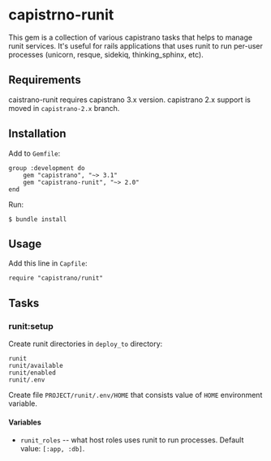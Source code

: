 # capistrno-runit

This gem is a collection of various capistrano tasks that helps to manage runit services. It's useful for rails applications that uses runit to run per-user processes (unicorn, resque, sidekiq, thinking_sphinx, etc).

## Requirements

caistrano-runit requires capistrano 3.x version.
capistrano 2.x support is moved in `capistrano-2.x` branch.

## Installation

Add to `Gemfile`:
```
group :development do
    gem "capistrano", "~> 3.1"
    gem "capistrano-runit", "~> 2.0"
end
```

Run:
```
$ bundle install
```

## Usage

Add this line in `Capfile`:
```
require "capistrano/runit"
```

## Tasks

### runit:setup

Create runit directories in `deploy_to` directory:
```
runit
runit/available
runit/enabled
runit/.env
```

Create file `PROJECT/runit/.env/HOME` that consists value of `HOME` environment variable.

#### Variables

* `runit_roles` -- what host roles uses runit to run processes. Default value: `[:app, :db]`.
